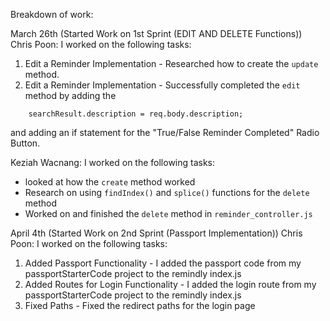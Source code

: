 Breakdown of work:

March 26th (Started Work on 1st Sprint (EDIT AND DELETE Functions))
Chris Poon:
I worked on the following tasks:
1. Edit a Reminder Implementation - Researched how to create the `update` method.
2. Edit a Reminder Implementation - Successfully completed the `edit` method by adding the 
``` searchResult.title = req.body.title;
    searchResult.description = req.body.description;
```
and adding an if statement for the "True/False Reminder Completed" Radio Button.

Keziah Wacnang:
I worked on the following tasks:
- looked at how the `create` method worked 
- Research on using `findIndex()` and `splice()` functions for the `delete` method
- Worked on and finished the `delete` method in `reminder_controller.js` 

April 4th (Started Work on 2nd Sprint (Passport Implementation))
Chris Poon:
I worked on the following tasks:
1. Added Passport Functionality - I added the passport code from my passportStarterCode project to the remindly index.js
2. Added Routes for Login Functionality -  I added the login route from my passportStarterCode project to the remindly index.js
3. Fixed Paths - Fixed the redirect paths for the login page


